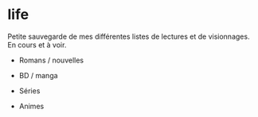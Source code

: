 # life

Petite sauvegarde de mes différentes listes de lectures et de visionnages.
En cours et à voir.

- Romans / nouvelles
- BD / manga

- Séries
- Animes


